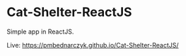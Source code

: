 # Cat-Shelter-ReactJS
Simple app in ReactJS. 

Live: https://pmbednarczyk.github.io/Cat-Shelter-ReactJS/
